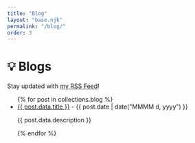 ```yaml
---
title: "Blog"
layout: "base.njk"
permalink: "/blog/"
order: 3
---
```


# 💡 Blogs

Stay updated with [my RSS Feed](/blog/rss.xml)!

<ul class="blogList">
  {% for post in collections.blog %}
  <li class=blogListItem>
    <a href="{{ post.url }}">{{ post.data.title }}</a> - {{ post.date | date("MMMM d, yyyy") }}
    <p>{{ post.data.description }}</p>
  </li>
  {% endfor %}
</ul>